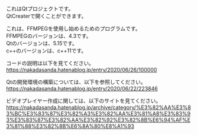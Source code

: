 
これはQtプロジェクトです。  
QtCreaterで開くことができます。  

これは、FFMPEGを使用し始めるためのプログラムです。  
FFMPEGのバージョンは、4.3です。  
Qtのバージョンは、5.15です。  
c++のバージョンは、c++11です。  

コードの説明は以下を見てください。  
https://nakadasanda.hatenablog.jp/entry/2020/06/26/100000

Qtの開発環境の構築については、以下を参照してください。  
https://nakadasanda.hatenablog.jp/entry/2020/06/22/223846

ビデオプレイヤー作成に関しては、以下のサイトを見てください。
https://nakadasanda.hatenablog.jp/archive/category/%E3%82%AA%E3%83%BC%E3%83%87%E3%82%A3%E3%82%AA%E3%81%A8%E3%83%93%E3%83%87%E3%82%AA%E3%82%92%E3%82%8B%E6%94%AF%E3%81%88%E3%82%8B%E6%8A%80%E8%A1%93
